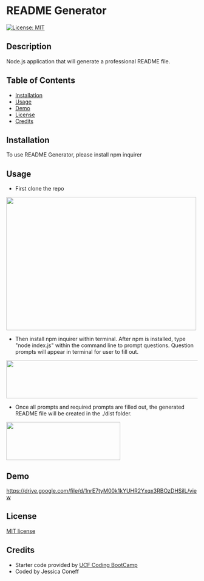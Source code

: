 # README Generator
[![License: MIT](https://img.shields.io/badge/License-MIT-yellow.svg)](https://opensource.org/licenses/MIT)



## Description 
Node.js application that will generate a professional README file.

## Table of Contents

* [Installation](#installation)
* [Usage](#usage)
* [Demo](#Demo)
* [License](#license)
* [Credits](#credits)

## Installation 
To use README Generator, please install npm inquirer

## Usage 
 * First clone the repo
 <p align="left">
  <img width="500" height="350" src="https://user-images.githubusercontent.com/65797801/102832749-49bdfd80-43bd-11eb-89a1-409ed0b397f7.png">
</p>
 
 
* Then install npm inquirer within terminal.
After npm is installed, type "node index.js" within the command line to prompt questions. Question prompts will appear in terminal for user to fill out. 
 <p align="left">
  <img width="800" height="100" src="https://user-images.githubusercontent.com/65797801/102833225-7aeafd80-43be-11eb-8b17-54399fb391c8.png">
</p>



* Once all prompts and required prompts are filled out, the generated README file will be created in the ./dist folder.
 <p align="left">
  <img width="300" height="100" src="https://user-images.githubusercontent.com/65797801/102833303-b4bc0400-43be-11eb-9bf0-500f6b32b452.png">
</p>


## Demo
https://drive.google.com/file/d/1nrE7tyM00k1kYUHR2Yxqx3RBOzDHSilL/view


## License
[MIT license](https://github.com/jconeff/README_generator/blob/main/LICENSE)

## Credits
* Starter code provided by [UCF Coding BootCamp](https://github.com/coding-boot-camp/potential-enigma)
* Coded by Jessica Coneff
